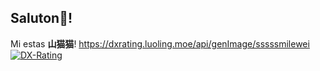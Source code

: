 ## Saluton👋!
Mi estas **山猫猫**! 
https://dxrating.luoling.moe/api/genImage/sssssmilewei
[![DX-Rating](https://dxrating.luoling.moe/api/genImage/sssssmilewei)](https://github.com/luoling8192/dxrating)
